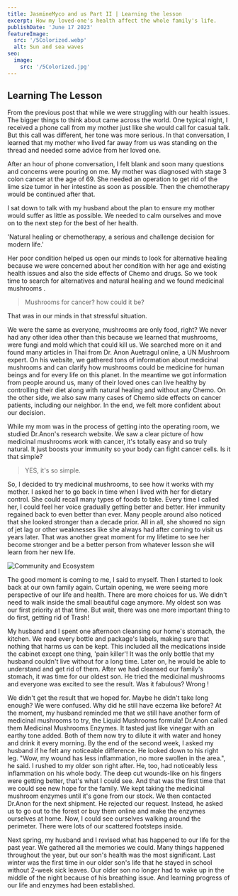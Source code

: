 ```yaml
---
title: JasmineMyco and us Part II | Learning the lesson
excerpt: How my loved-one's health affect the whole family's life.
publishDate: 'June 17 2023'
featureImage:
  src: '/5Colorized.webp'
  alt: Sun and sea waves
seo:
  image:
    src: '/5Colorized.jpg'
---
```


## Learning The Lesson

From the previous post that while we were struggling with our health issues. The bigger things to think about came across the world. One typical night, I received a phone call from my mother just like she would call for casual talk. But this call was different, her tone was more serious. In that conversation, I learned that my mother who lived far away from us was standing on the thread and needed some advice from her loved one.

After an hour of phone conversation, I felt blank and soon many questions and concerns were pouring on me. My mother was diagnosed with stage 3 colon cancer at the age of 69. She needed an operation to get rid of the lime size tumor in her intestine as soon as possible. Then the chemotherapy would be continued after that.

I sat down to talk with my husband about the plan to ensure my mother would suffer as little as possible. We needed to calm ourselves and move on to the next step for the best of her health.

'Natural healing or chemotherapy, a serious and challenge decision for modern life.'

Her poor condition helped us open our minds to look for alternative healing because we were concerned about her condition with her age and existing health issues and also the side effects of Chemo and drugs. So we took time to search for alternatives and natural healing and we found medicinal mushrooms .

> Mushrooms for cancer? how could it be?

That was in our minds in that stressful situation.

We were the same as everyone, mushrooms are only food, right? We never had any other idea other than this because we learned that mushrooms, were fungi and mold which that could kill us. We searched more on it and found many articles in Thai from Dr. Anon Auetragul online, a UN Mushroom expert. On his website, we gathered tons of information about medicinal mushrooms and can clarify how mushrooms could be medicine for human beings and for every life on this planet.
In the meantime we got information from people around us, many of their loved ones can live healthy by controlling their diet along with natural healing and without any Chemo. On the other side, we also saw many cases of Chemo side effects on cancer patients, including our neighbor. In the end, we felt more confident about our decision.

While my mom was in the process of getting into the operating room, we studied Dr.Anon's research website. We saw a clear picture of how medicinal mushrooms work with cancer, it's totally easy and so truly natural. It just boosts your immunity so your body can fight cancer cells. Is it that simple?

> YES, it's so simple.

So, I decided to try medicinal mushrooms, to see how it works with my mother. I asked her to go back in time when I lived with her for dietary control. She could recall many types of foods to take. Every time I called her, I could feel her voice gradually getting better and better. Her immunity regained back to even better than ever. Many people around also noticed that she looked stronger than a decade prior. All in all, she showed no sign of jet lag or other weaknesses like she always had after coming to visit us years later. That was another great moment for my lifetime to see her become stronger and be a better person from whatever lesson she will learn from her new life.

![Community and Ecosystem](/5Colorized.webp)

The good moment is coming to me, I said to myself. Then I started to look back at our own family again. Curtain opening, we were seeing more perspective of our life and health. There are more choices for us. We didn't need to walk inside the small beautiful cage anymore. My oldest son was our first priority at that time. But wait, there was one more important thing to do first, getting rid of Trash!

My husband and I spent one afternoon cleansing our home's stomach, the kitchen. We read every bottle and package's labels, making sure that nothing that harms us can be kept. This included all the medications inside the cabinet except one thing, 'pain killer'! It was the only bottle that my husband couldn't live without for a long time. Later on, he would be able to understand and get rid of them.
After we had cleansed our family's stomach, it was time for our oldest son. He tried the medicinal mushrooms and everyone was excited to see the result. Was it fabulous? Wrong !

We didn't get the result that we hoped for. Maybe he didn't take long enough? We were confused. Why did he still have eczema like before?
At the moment, my husband reminded me that we still have another form of medicinal mushrooms to try, the Liquid Mushrooms formula! Dr.Anon called them Medicinal Mushrooms Enzymes. It tasted just like vinegar with an earthy tone added. Both of them now try to dilute it with water and honey and drink it every morning. By the end of the second week, I asked my husband if he felt any noticeable difference. He looked down to his right leg. "Wow, my wound has less inflammation, no more swollen in the area.", he said. I rushed to my older son right after. He, too, had noticeably less inflammation on his whole body. The deep cut wounds-like on his fingers were getting better, that's what I could see. And that was the first time that we could see new hope for the family.
We kept taking the medicinal mushroom enzymes until it's gone from our stock. We then contacted Dr.Anon for the next shipment. He rejected our request. Instead, he asked us to go out to the forest or buy them online and make the enzymes ourselves at home. Now, I could see ourselves walking around the perimeter. There were lots of our scattered footsteps inside.

Next spring, my husband and I revised what has happened to our life for the past year. We gathered all the memories we could. Many things happened throughout the year, but our son's health was the most significant. Last winter was the first time in our older son's life that he stayed in school without 2-week sick leaves. Our older son no longer had to wake up in the middle of the night because of his breathing issue. And learning progress of our life and enzymes had been established.
